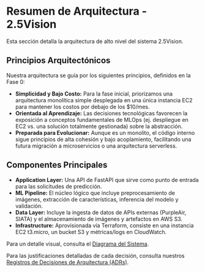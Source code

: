 # Resumen de Arquitectura - 2.5Vision

Esta sección detalla la arquitectura de alto nivel del sistema 2.5Vision.

## Principios Arquitectónicos

Nuestra arquitectura se guía por los siguientes principios, definidos en la Fase 0:

- **Simplicidad y Bajo Costo:** Para la fase inicial, priorizamos una arquitectura monolítica simple desplegada en una única instancia EC2 para mantener los costos por debajo de los $10/mes.
- **Orientada al Aprendizaje:** Las decisiones tecnológicas favorecen la exposición a conceptos fundamentales de MLOps (ej. despliegue en EC2 vs. una solución totalmente gestionada) sobre la abstracción.
- **Preparada para Evolucionar:** Aunque es un monolito, el código interno sigue principios de alta cohesión y bajo acoplamiento, facilitando una futura migración a microservicios o una arquitectura serverless.

## Componentes Principales

- **Application Layer:** Una API de FastAPI que sirve como punto de entrada para las solicitudes de predicción.
- **ML Pipeline:** El núcleo lógico que incluye preprocesamiento de imágenes, extracción de características, inferencia del modelo y validación.
- **Data Layer:** Incluye la ingesta de datos de APIs externas (PurpleAir, SIATA) y el almacenamiento de imágenes y artefactos en AWS S3.
- **Infrastructure:** Aprovisionada vía Terraform, consiste en una instancia EC2 t3.micro, un bucket S3 y métricas/logs en CloudWatch.

Para un detalle visual, consulta el [Diagrama del Sistema](./system_diagram.md).

Para las justificaciones detalladas de cada decisión, consulta nuestros [Registros de Decisiones de Arquitectura (ADRs)](./ADRs/).
